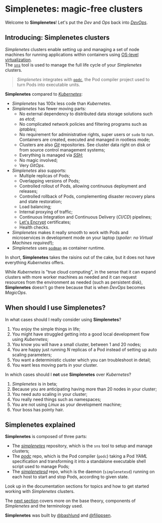 # Simplenetes: magic-free clusters

Welcome to **Simplenetes**! Let's put the _Dev_ and _Ops_ back into [_DevOps_](https://en.wikipedia.org/wiki/DevOps).

## Introducing: Simplenetes clusters
_Simplenetes_ clusters enable setting up and managing a set of node machines for running applications within containers using [OS-level virtualization](https://en.wikipedia.org/wiki/OS-level_virtualization).  
The [`sns`](https://github.com/simplenetes-io/simplenetes/) tool is used to manage the full life cycle of your _Simplenetes_ clusters. 

> _Simplenetes_ integrates with [`podc`](https://github.com/simplenetes-io/podc/), the Pod compiler project used to turn Pods into executable units.

**Simplenetes** compared to [_Kubernetes_](https://kubernetes.io/):

- _Simplenetes_ has 100x less code than _Kubernetes_.
- _Simplenetes_ has fewer moving parts:
    - No external dependency to distributed data storage solutions such as _etcd_;
    - No complicated network policies and filtering programs such as _iptables_;
    - No requirement for administrative rights, super users or `sudo` to run. Containers are created, executed and managed in rootless mode;
    - Clusters are also [_Git_](https://git-scm.com/) repositories. See cluster data right on disk or from source control management systems;
    - Everything is managed via [_SSH_](https://en.wikipedia.org/wiki/Secure_Shell_Protocol);
    - No magic involved;
    - Very _GitOps_.
- _Simplenetes_ also supports:
    - Multiple replicas of Pods;
    - Overlapping versions of Pods;
    - Controlled rollout of Pods, allowing continuous deployment and releases;
	- Controlled rollback of Pods, complementing disaster recovery plans and state restoration;
    - Load balancing;
    - Internal proxying of traffic;
    - Continuous Integration and Continuous Delivery (_CI/CD_) pipelines;
    - [Let's Encrypt](https://letsencrypt.org/) certificates;
    - Health checks.
- _Simplenetes_ makes it really smooth to work with Pods and microservices in development mode on your laptop (_spoiler: no Virtual Machines required!_);
- _Simplenetes_ uses [`podman`](https://podman.io/) as container runtime.


In short, **Simplenetes** takes the raisins out of the cake, but it does not have everything _Kubernetes_ offers.

While _Kubernetes_ is "true cloud computing", in the sense that it can expand clusters with more worker machines as needed and it can request resources from the environment as needed (such as persistent disk), **Simplenetes** doesn't go there because that is when _DevOps_ becomes _MagicOps_.

## When should I use Simplenetes?

In what cases should I really consider using **Simplenetes**?

1.  You enjoy the simple things in life;
2.  You might have struggled getting into a good local development flow using _Kubernetes_;
3.  You know you will have a small cluster, between 1 and 20 nodes;
4.  You are happy just running _N_ replicas of a Pod instead of setting up auto scaling parameters;
5.  You want a deterministic cluster which you can troubleshoot in detail;
6.  You want less moving parts in your cluster.

In which cases should I **not** use **Simplenetes** over _Kubernetes_?

1.  _Simplenetes_ is in beta;
2.  Because you are anticipating having more than 20 nodes in your cluster;
3.  You need auto scaling in your cluster;
4.  You really need things such as namespaces;
5.  You are not using _Linux_ as your development machine;
6.  Your boss has pointy hair.



## Simplenetes explained

**Simplenetes** is composed of three parts:

- The [_simplenetes_](https://github.com/simplenetes-io/simplenetes/) repository, which is the `sns` tool to setup and manage clusters;
- The [_podc_](https://github.com/simplenetes-io/podc/) repo, which is the Pod compiler (`podc`) taking a Pod _YAML_ specification and transforming it into a standalone executable shell script used to manage Pods;
- The [_simplenetesd_](https://github.com/simplenetes-io/simplenetesd/) repo, which is the daemon (`simplenetesd`) running on each host to start and stop Pods, according to given state.

Look up in the documentation sections for topics and how to get started working with _Simplenetes_ clusters.

The [next section](./COMPONENTS/) covers more on the base theory, components of _Simplenetes_ and the terminology used.

**Simplenetes** was built by [@bashlund](https://twitter.com/bashlund) and [@filippsen](https://twitter.com/mikediniz).
